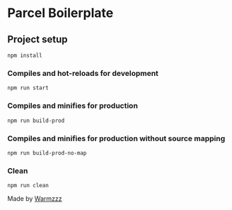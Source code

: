 # Parcel Boilerplate

## Project setup
```
npm install
```

### Compiles and hot-reloads for development
```
npm run start
```

### Compiles and minifies for production
```
npm run build-prod
```

### Compiles and minifies for production without source mapping
```
npm run build-prod-no-map
```

### Clean
```
npm run clean
```

Made by [Warmzzz](https://github.com/Warmzzz)
